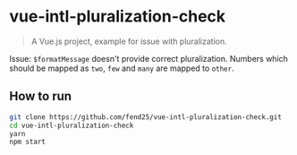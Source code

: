 # vue-intl-pluralization-check

> A Vue.js project, example for issue with pluralization.

Issue: `$formatMessage` doesn't provide correct pluralization. Numbers which should be mapped as `two`, `few` and `many` are mapped to `other`.


## How to run

``` bash
git clone https://github.com/fend25/vue-intl-pluralization-check.git
cd vue-intl-pluralization-check
yarn
npm start
```
